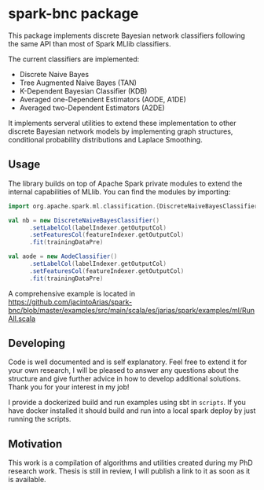 # spark-bnc package

This package implements discrete Bayesian network classifiers following the same API than most of Spark MLlib classifiers.

The current classifiers are implemented:

* Discrete Naive Bayes
* Tree Augmented Naive Bayes (TAN)
* K-Dependent Bayesian Classifier (KDB)
* Averaged one-Dependent Estimators (AODE, A1DE)
* Averaged two-Dependent Estimators (A2DE)

It implements serveral utilities to extend these implementation to other discrete Bayesian network models by implementing graph structures, conditional probability distributions and Laplace Smoothing.

## Usage

The library builds on top of Apache Spark private modules to extend the internal capabilities of MLlib. You can find the modules by importing:

```scala
import org.apache.spark.ml.classification.{DiscreteNaiveBayesClassifier, AodeClassifier}

val nb = new DiscreteNaiveBayesClassifier()
      .setLabelCol(labelIndexer.getOutputCol)
      .setFeaturesCol(featureIndexer.getOutputCol)
      .fit(trainingDataPre)

val aode = new AodeClassifier()
      .setLabelCol(labelIndexer.getOutputCol)
      .setFeaturesCol(featureIndexer.getOutputCol)
      .fit(trainingDataPre)
```

A comprehensive example is located in https://github.com/jacintoArias/spark-bnc/blob/master/examples/src/main/scala/es/jarias/spark/examples/ml/RunAll.scala

## Developing

Code is well documented and is self explanatory. Feel free to extend it for your own research, I will be pleased to answer any questions about the structure and give further advice in how to develop additional solutions. Thank you for your interest in my job!

I provide a dockerized build and run examples using sbt in `scripts`. If you have docker installed it should build and run into a local spark deploy by just running the scripts.

## Motivation

This work is a compilation of algorithms and utilities created during my PhD research work. Thesis is still in review, I will publish a link to it as soon as it is available.
